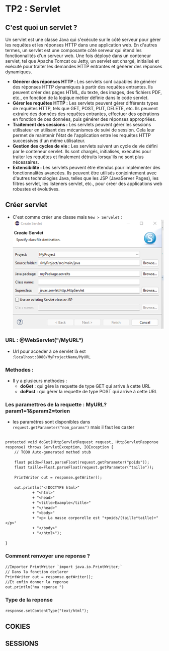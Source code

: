 # TP2 : Servlet 

## C'est quoi un servlet ?
Un servlet est une classe Java qui s'exécute sur le côté serveur pour gérer les requêtes et les réponses HTTP dans une application web. En d'autres termes, un servlet est une composante côté serveur qui étend les fonctionnalités d'un serveur web. Une fois déployé dans un conteneur servlet, tel que Apache Tomcat ou Jetty, un servlet est chargé, initialisé et exécuté pour traiter les demandes HTTP entrantes et générer des réponses dynamiques.

- **Générer des réponses HTTP :** Les servlets sont capables de générer des réponses HTTP dynamiques à partir des requêtes entrantes. Ils peuvent créer des pages HTML, du texte, des images, des fichiers PDF, etc., en fonction de la logique métier définie dans le code servlet.
- **Gérer les requêtes HTTP :** Les servlets peuvent gérer différents types de requêtes HTTP, tels que GET, POST, PUT, DELETE, etc. Ils peuvent extraire des données des requêtes entrantes, effectuer des opérations en fonction de ces données, puis générer des réponses appropriées.
- **Traitement des sessions :** Les servlets peuvent gérer les sessions utilisateur en utilisant des mécanismes de suivi de session. Cela leur permet de maintenir l'état de l'application entre les requêtes HTTP successives d'un même utilisateur.
- **Gestion des cycles de vie :** Les servlets suivent un cycle de vie défini par le conteneur servlet. Ils sont chargés, initialisés, exécutés pour traiter les requêtes et finalement détruits lorsqu'ils ne sont plus nécessaires.
- **Extensibilité :** Les servlets peuvent être étendus pour implémenter des fonctionnalités avancées. Ils peuvent être utilisés conjointement avec d'autres technologies Java, telles que les JSP (JavaServer Pages), les filtres servlet, les listeners servlet, etc., pour créer des applications web robustes et évolutives.

## Créer servlet
- C'est comme créer une classe mais `New > Servelet` :
![Create servlet ](../assets/TP2_create_servlet.png)

### URL : @WebServlet("/MyURL")
- Url pour acceder à ce servlet là est :`localhost:8080/MyProjectName/MyURL`

### Methodes :
- Il y a plusieurs methodes :
	- **doGet** : qui gère la requette de type GET qui arrive à cette URL
	- **doPost** : qui gèrer la requette de type POST qui arrive à cette URL

### Les paramettres de la requette : MyURL?param1=1&param2=torien
- les paramètres sont disponibles dans `request.getParameter("nom_params")` mais il faut les caster  
## 
	protected void doGet(HttpServletRequest request, HttpServletResponse response) throws ServletException, IOException {
		// TODO Auto-generated method stub
		
		float poids=Float.parseFloat(request.getParameter("poids"));
		float taille=Float.parseFloat(request.getParameter("taille"));
		
		PrintWriter out = response.getWriter();
		
		out.println("<!DOCTYPE html>"
				+ "<html>"
				+ "<head>"
				+ "<title>Example</title>"
				+ "</head>"
				+ "<body>"
				+ "<p> La masse corporelle est "+poids/(taille*taille)+"</p>"
				+ "</body>"
				+ "</html>");
		
	}

### Comment renvoyer une reponse ?
	//Importer PrintWriter `import java.io.PrintWriter;`
	// Dans la fonction declarer 
	PrintWriter out = response.getWriter();
	//Et enfin donner la reponse
	out.println("ma reponse ")

### Type de la reponse 
	response.setContentType("text/html");
	

## COKIES 


## SESSIONS